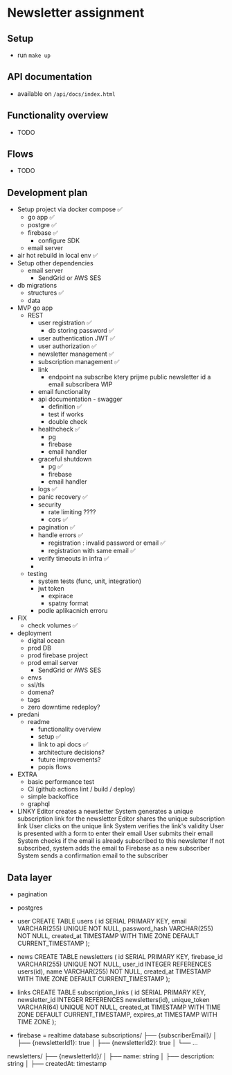 # Newsletter assignment

## Setup
- run `make up`

## API documentation
- available on `/api/docs/index.html`

## Functionality overview
- TODO

## Flows
- TODO

## Development plan
- Setup project via docker compose ✅
  - go app ✅
  - postgre ✅
  - firebase ✅
    - configure SDK
  - email server
- air hot rebuild in local env ✅
- Setup other dependencies
  - email server
    - SendGrid or AWS SES
- db migrations
  - structures  ✅
  - data 
- MVP go app
  - REST
    - user registration ✅
      - db storing password ✅ 
    - user authentication JWT ✅
    - user authorization ✅
    - newsletter management ✅
    - subscription management ✅
    - link
      - endpoint na subscribe ktery prijme public newsletter id a email subscribera WIP
    - email functionality
    - api documentation - swagger
      - definition ✅  
      - test if works
      - double check
    - healthcheck ✅
      - pg
      - firebase
      - email handler
    - graceful shutdown
      - pg ✅
      - firebase
      - email handler
    - logs ✅
    - panic recovery ✅
    - security
      - rate limiting ????
      - cors ✅
    - pagination ✅
    - handle errors ✅
      - registration : invalid password or email ✅
      - registration with same email ✅
    - verify timeouts in infra ✅
    - 
  - testing
    - system tests (func, unit, integration)
    - jwt token
      - expirace
      - spatny format
    - podle aplikacnich erroru
- FIX
  - check volumes ✅
- deployment
  - digital ocean
  - prod DB
  - prod firebase project
  - prod email server
    - SendGrid or AWS SES
  - envs
  - ssl/tls
  - domena?
  - tags
  - zero downtime redeploy?
- predani
  - readme
    - functionality overview
    - setup ✅
    - link to api docs ✅
    - architecture decisions?
    - future improvements?
    - popis flows
- EXTRA
  - basic performance test
  - CI (github actions lint / build / deploy)
  - simple backoffice
  - graphql
- LINKY
  Editor creates a newsletter
  System generates a unique subscription link for the newsletter
  Editor shares the unique subscription link
  User clicks on the unique link
  System verifies the link's validity
  User is presented with a form to enter their email
  User submits their email
  System checks if the email is already subscribed to this newsletter
  If not subscribed, system adds the email to Firebase as a new subscriber
  System sends a confirmation email to the subscriber

## Data layer
- pagination
- postgres
- user
CREATE TABLE users (
id SERIAL PRIMARY KEY,
email VARCHAR(255) UNIQUE NOT NULL,
password_hash VARCHAR(255) NOT NULL,
created_at TIMESTAMP WITH TIME ZONE DEFAULT CURRENT_TIMESTAMP
);
- news
CREATE TABLE newsletters (
id SERIAL PRIMARY KEY,
firebase_id VARCHAR(255) UNIQUE NOT NULL,
user_id INTEGER REFERENCES users(id),
name VARCHAR(255) NOT NULL,
created_at TIMESTAMP WITH TIME ZONE DEFAULT CURRENT_TIMESTAMP
);
- links
  CREATE TABLE subscription_links (
  id SERIAL PRIMARY KEY,
  newsletter_id INTEGER REFERENCES newsletters(id),
  unique_token VARCHAR(64) UNIQUE NOT NULL,
  created_at TIMESTAMP WITH TIME ZONE DEFAULT CURRENT_TIMESTAMP,
  expires_at TIMESTAMP WITH TIME ZONE
  );


- firebase = realtime database
subscriptions/
├── {subscriberEmail}/
│   ├── {newsletterId1}: true
│   ├── {newsletterId2}: true
│   └── ...

newsletters/
├── {newsletterId}/
│   ├── name: string
│   ├── description: string
│   ├── createdAt: timestamp

